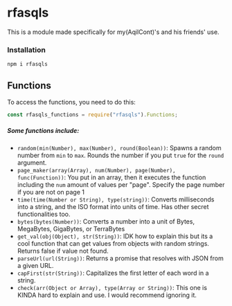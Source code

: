 # rfasqls

This is a module made specifically for my(AqilCont)'s and his friends' use.

### Installation
```
npm i rfasqls
```

## Functions
To access the functions, you need to do this:
```js
const rfasqls_functions = require("rfasqls").Functions;
```

##### Some functions include:
 - `random(min(Number), max(Number), round(Boolean))`: Spawns a random number from `min` to `max`. Rounds the number if you put `true` for the `round` argument.
 - `page_maker(array(Array), num(Number), page(Number), func(Function))`: You put in an array, then it executes the function including the `num` amount of values per "page". Specify the page number if you are not on page 1
 - `time(time(Number or String), type(string))`: Converts milliseconds into a string, and the ISO format into units of time. Has other secret functionalities too.
 - `bytes(bytes(Number))`: Converts a number into a unit of Bytes, MegaBytes, GigaBytes, or TerraBytes
 - `get_val(obj(Object), str(String))`: IDK how to explain this but its a cool function that can get values from objects with random strings. Returns false if value not found.
 - `parseUrl(url(String))`: Returns a promise that resolves with JSON from a given URL.
 - `capFirst(str(String))`: Capitalizes the first letter of each word in a string.
 - `check(arr(Object or Array), type(Array or String))`: This one is KINDA hard to explain and use. I would recommend ignoring it.
